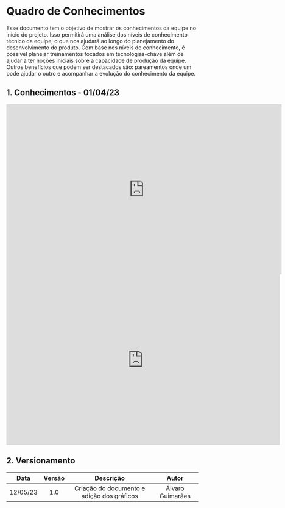 # Quadro de Conhecimentos
Esse documento tem o objetivo de mostrar os conhecimentos da equipe no início do projeto. Isso permitirá uma análise dos níveis de conhecimento técnico da equipe, o que nos ajudará ao longo do planejamento do desenvolvimento do produto. Com base nos níveis de conhecimento, é possível planejar treinamentos focados em tecnologias-chave além de ajudar a ter noções iniciais sobre a capacidade de produção da equipe. Outros benefícios que podem ser destacados são: pareamentos onde um pode ajudar o outro e acompanhar a evolução do conhecimento da equipe.

## 1. Conhecimentos - 01/04/23

<iframe width="723" height="447" seamless frameborder="0" scrolling="no" src="https://docs.google.com/spreadsheets/d/e/2PACX-1vTqDCI_wTpVicuMxN-GXMciQ0d39Irl2LYT3QwE2aptnKcpiUBuwktUbP80LjXWD9yfG40lgr3_YOI5/pubchart?oid=1457819395&amp;format=image"></iframe>

<iframe width="718" height="447" seamless frameborder="0" scrolling="no" src="https://docs.google.com/spreadsheets/d/e/2PACX-1vTqDCI_wTpVicuMxN-GXMciQ0d39Irl2LYT3QwE2aptnKcpiUBuwktUbP80LjXWD9yfG40lgr3_YOI5/pubchart?oid=491845289&amp;format=image"></iframe>

## 2. Versionamento

<center>

|    Data    | Versão |            Descrição             |      Autor      |
| :--------: | :----: | :------------------------------: | :-------------: |
|  12/05/23  |  1.0   |   Criação do documento e adição dos gráficos              |   Álvaro Guimarães  |

</center>
